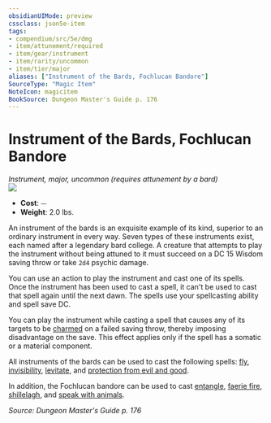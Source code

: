 ```yaml
---
obsidianUIMode: preview
cssclass: json5e-item
tags:
- compendium/src/5e/dmg
- item/attunement/required
- item/gear/instrument
- item/rarity/uncommon
- item/tier/major
aliases: ["Instrument of the Bards, Fochlucan Bandore"]
SourceType: "Magic Item"
NoteIcon: magicitem
BookSource: Dungeon Master's Guide p. 176
---
```

# Instrument of the Bards, Fochlucan Bandore
*Instrument, major, uncommon (requires attunement by a bard)*  
![](/2-Mechanics/CLI/items/img/instrument-of-the-bards-fochlucan-bandore.webp#right)  

- **Cost**: ⏤
- **Weight**: 2.0 lbs.

An instrument of the bards is an exquisite example of its kind, superior to an ordinary instrument in every way. Seven types of these instruments exist, each named after a legendary bard college. A creature that attempts to play the instrument without being attuned to it must succeed on a DC 15 Wisdom saving throw or take `2d4` psychic damage.

You can use an action to play the instrument and cast one of its spells. Once the instrument has been used to cast a spell, it can't be used to cast that spell again until the next dawn. The spells use your spellcasting ability and spell save DC.

You can play the instrument while casting a spell that causes any of its targets to be [charmed](/2-Mechanics/CLI/rules/conditions.md#charmed) on a failed saving throw, thereby imposing disadvantage on the save. This effect applies only if the spell has a somatic or a material component.

All instruments of the bards can be used to cast the following spells: [fly](/2-Mechanics/CLI/spells/fly.md), [invisibility](/2-Mechanics/CLI/spells/invisibility.md), [levitate](/2-Mechanics/CLI/spells/levitate.md), and [protection from evil and good](/2-Mechanics/CLI/spells/protection-from-evil-and-good.md).

In addition, the Fochlucan bandore can be used to cast [entangle](/2-Mechanics/CLI/spells/entangle.md), [faerie fire](/2-Mechanics/CLI/spells/faerie-fire.md), [shillelagh](/2-Mechanics/CLI/spells/shillelagh.md), and [speak with animals](/2-Mechanics/CLI/spells/speak-with-animals.md).

*Source: Dungeon Master's Guide p. 176*